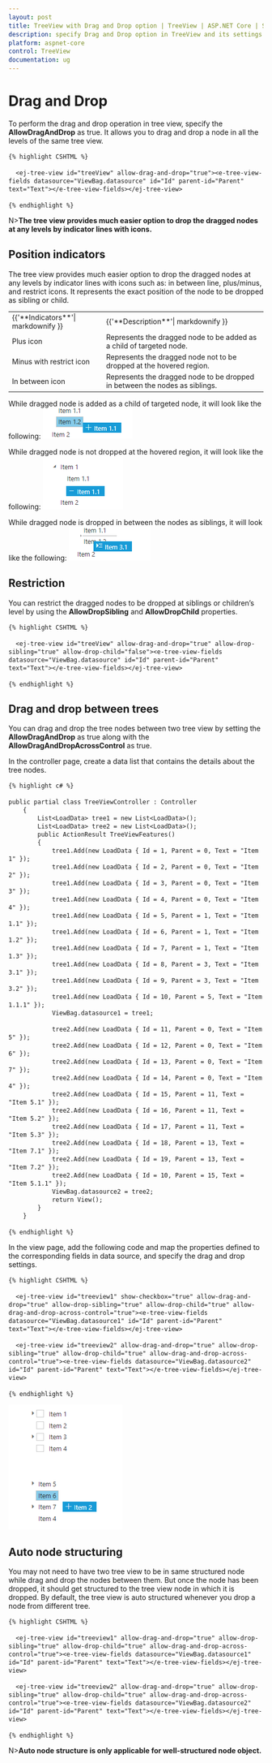 ```yaml
---
layout: post
title: TreeView with Drag and Drop option | TreeView | ASP.NET Core | Syncfusion
description: specify Drag and Drop option in TreeView and its settings
platform: aspnet-core
control: TreeView
documentation: ug
---
```


# Drag and Drop

To perform the drag and drop operation in tree view, specify the **AllowDragAndDrop** as true. It allows you to drag and drop a node in all the levels of the same tree view.
    
    {% highlight CSHTML %}
    
      <ej-tree-view id="treeView" allow-drag-and-drop="true"><e-tree-view-fields datasource="ViewBag.datasource" id="Id" parent-id="Parent" text="Text"></e-tree-view-fields></ej-tree-view>
   
    {% endhighlight %}

N>**The tree view provides much easier option to drop the dragged nodes at any levels by indicator lines with icons.**

## Position indicators

The tree view provides much easier option to drop the dragged nodes at any levels by indicator lines with icons such as: in between line, plus/minus, and restrict icons. It represents the exact position of the node to be dropped as sibling or child.

<table>
<tr>
<td>
    {{'**Indicators**'| markdownify }}
</td>
<td>
    {{'**Description**'| markdownify }}
</td>
</tr>
<tr>
<td>
Plus icon
</td>
<td>
Represents the dragged node to be added as a child of targeted node.
</td>
</tr>
<tr>
<td>
Minus with restrict icon
</td>
<td>
Represents the dragged node not to be dropped at the hovered region.
</td>
</tr>
<tr>
<td>
In between icon
</td>
<td>
Represents the dragged node to be dropped in between the nodes as siblings.
</td>
</tr>
</table>

While dragged node is added as a child of targeted node, it will look like the following:
![](Drag_drop_images/plus.png) 

While dragged node is not dropped at the hovered region, it will look like the following:
![](Drag_drop_images/minus.png)

While dragged node is dropped in between the nodes as siblings, it will look like the following:
![](Drag_drop_images/sibling.png)

## Restriction

You can restrict the dragged nodes to be dropped at siblings or children’s level by using the **AllowDropSibling** and **AllowDropChild** properties.
  
    {% highlight CSHTML %}
    
      <ej-tree-view id="treeView" allow-drag-and-drop="true" allow-drop-sibling="true" allow-drop-child="false"><e-tree-view-fields datasource="ViewBag.datasource" id="Id" parent-id="Parent" text="Text"></e-tree-view-fields></ej-tree-view>

    {% endhighlight %}
    
## Drag and drop between trees

You can drag and drop the tree nodes between two tree view by setting the **AllowDragAndDrop** as true along with the **AllowDragAndDropAcrossControl** as true.

In the controller page, create a data list that contains the details about the tree nodes.
    
    {% highlight c# %}
    
    public partial class TreeViewController : Controller
        {
            List<LoadData> tree1 = new List<LoadData>();
            List<LoadData> tree2 = new List<LoadData>();
            public ActionResult TreeViewFeatures()
            {
                tree1.Add(new LoadData { Id = 1, Parent = 0, Text = "Item 1" });
                tree1.Add(new LoadData { Id = 2, Parent = 0, Text = "Item 2" });
                tree1.Add(new LoadData { Id = 3, Parent = 0, Text = "Item 3" });
                tree1.Add(new LoadData { Id = 4, Parent = 0, Text = "Item 4" });
                tree1.Add(new LoadData { Id = 5, Parent = 1, Text = "Item 1.1" });
                tree1.Add(new LoadData { Id = 6, Parent = 1, Text = "Item 1.2" });
                tree1.Add(new LoadData { Id = 7, Parent = 1, Text = "Item 1.3" });
                tree1.Add(new LoadData { Id = 8, Parent = 3, Text = "Item 3.1" });
                tree1.Add(new LoadData { Id = 9, Parent = 3, Text = "Item 3.2" });
                tree1.Add(new LoadData { Id = 10, Parent = 5, Text = "Item 1.1.1" });
                ViewBag.datasource1 = tree1;
    
                tree2.Add(new LoadData { Id = 11, Parent = 0, Text = "Item 5" });
                tree2.Add(new LoadData { Id = 12, Parent = 0, Text = "Item 6" });
                tree2.Add(new LoadData { Id = 13, Parent = 0, Text = "Item 7" });
                tree2.Add(new LoadData { Id = 14, Parent = 0, Text = "Item 4" });
                tree2.Add(new LoadData { Id = 15, Parent = 11, Text = "Item 5.1" });
                tree2.Add(new LoadData { Id = 16, Parent = 11, Text = "Item 5.2" });
                tree2.Add(new LoadData { Id = 17, Parent = 11, Text = "Item 5.3" });
                tree2.Add(new LoadData { Id = 18, Parent = 13, Text = "Item 7.1" });
                tree2.Add(new LoadData { Id = 19, Parent = 13, Text = "Item 7.2" });
                tree2.Add(new LoadData { Id = 10, Parent = 15, Text = "Item 5.1.1" });
                ViewBag.datasource2 = tree2;
                return View();
            }
        }
        
    {% endhighlight %}       
    
In the view page, add the following code and map the properties defined to the corresponding fields in data source, and specify the drag and drop settings.
        
    {% highlight CSHTML %}
    
      <ej-tree-view id="treeview1" show-checkbox="true" allow-drag-and-drop="true" allow-drop-sibling="true" allow-drop-child="true" allow-drag-and-drop-across-control="true"><e-tree-view-fields datasource="ViewBag.datasource1" id="Id" parent-id="Parent" text="Text"></e-tree-view-fields></ej-tree-view>
    
      <ej-tree-view id="treeview2" allow-drag-and-drop="true" allow-drop-sibling="true" allow-drop-child="true" allow-drag-and-drop-across-control="true"><e-tree-view-fields datasource="ViewBag.datasource2" id="Id" parent-id="Parent" text="Text"></e-tree-view-fields></ej-tree-view>

    {% endhighlight %}

![](Drag_drop_images/twocontrols.png)

## Auto node structuring

You may not need to have two tree view to be in same structured node while drag and drop the nodes between them. But once the node has been dropped, it should get structured to the tree view node in which it is dropped. By default, the tree view is auto structured whenever you drop a node from different tree.
    
    {% highlight CSHTML %}
         
      <ej-tree-view id="treeview1" allow-drag-and-drop="true" allow-drop-sibling="true" allow-drop-child="true" allow-drag-and-drop-across-control="true"><e-tree-view-fields datasource="ViewBag.datasource1" id="Id" parent-id="Parent" text="Text"></e-tree-view-fields></ej-tree-view>
    
      <ej-tree-view id="treeview2" allow-drag-and-drop="true" allow-drop-sibling="true" allow-drop-child="true" allow-drag-and-drop-across-control="true"><e-tree-view-fields datasource="ViewBag.datasource2" id="Id" parent-id="Parent" text="Text"></e-tree-view-fields></ej-tree-view>
    
    {% endhighlight %}    
    
N>**Auto node structure is only applicable for well-structured node object.**